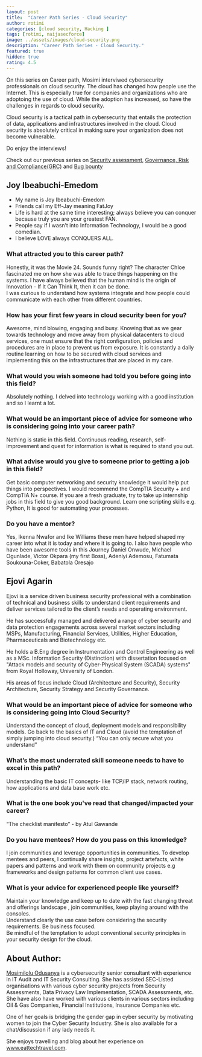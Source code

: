 ```yaml
---
layout: post
title:  "Career Path Series - Cloud Security"
author: rotimi
categories: [cloud security, Hacking ]
tags: [rotimi, naijasecforce]
image: ../assets/images/cloud-security.png
description: "Career Path Series - Cloud Security."
featured: true
hidden: true
rating: 4.5
---
```

On this series on Career path, Mosimi interviwed cybersecurity professionals on cloud security. The cloud has changed how people use the Internet. This is especially true for companies and organizations who are adoptoing the use of cloud. While the adoption has increased, so have the challenges in regards to cloud security.

Cloud security is a tactical path in cybersecurity that entails the protection of data, applications and infrastructures involved in the cloud. Cloud security is absolutely critical in making sure your organization does not become vulnerable.

Do enjoy the interviews!

Check out our previous series on [Security assessment](https://blog.naijasecforce.com/career-path-series-security-assessment/), [Governance, Risk and Compliance(GRC)](https://blog.naijasecforce.com/career-path-grc/) and [Bug bounty](https://blog.naijasecforce.com/career-path-bug-bounties/)

## Joy Ibeabuchi-Emedom
* My name is Joy Ibeabuchi-Emedom
* Friends call my Eff-Jay meaning FatJoy 
* Life is hard at the same time interesting; always believe you can conquer because truly you are your greatest FAN.
* People say if I wasn’t into Information Technology, I would be a good comedian. 
* I believe LOVE always CONQUERS ALL.

### What attracted you to this career path?
Honestly, it was the Movie 24. Sounds funny right? The character Chloe fascinated me on how she was able to trace things happening on the systems.  I have always believed that the human mind is the origin of Innovation - If It Can Think It, then it can be done.  
I was curious to understand how systems integrate and how people could communicate with each other from different countries.

### How has your first few years in cloud security been for you?
Awesome, mind blowing, engaging and busy. Knowing that as we gear towards technology and move away from physical datacenters to cloud services, one must ensure that the right configuration, policies and procedures are in place to prevent us from exposure.
It is constantly a daily routine learning on how to be secured with cloud services and implementing this on the infrastructures that are placed in my care.

### What would you wish someone had told you before going into this field?
Absolutely nothing. I delved into technology working with a good institution and so I learnt a lot.

### What would be an important piece of advice for someone who is considering going into your career path?
Nothing is static in this field. Continuous reading, research, self-improvement and quest for information is what is required to stand you out.

### What advise would you give to someone  prior to getting a job in this field?
Get basic computer networking and security knowledge it would help put things into perspectives. I would recommend the CompTIA Security + and CompTIA N+ course. If you are a fresh graduate, try to take up internship jobs in this field to give you good background. Learn one scripting skills e.g. Python, It is good for automating your processes.

### Do you have a mentor?
Yes, Ikenna Nwafor and Ike Williams these men have helped shaped my career into what it is today and where it is going to. I also have people who have been awesome tools in this Journey Daniel Onwude, Michael Ogunlade, Victor Okpara (my first Boss), Adeniyi Ademosu, Fatumata Soukouna-Coker, Babatola Oresajo


## Ejovi Agarin
Ejovi is a service driven business security professional with a combination of technical and business skills to understand client requirements and deliver services tailored to the client’s needs and operating environment.

He has successfully managed and delivered a range of cyber security and data protection engagements across several market sectors including MSPs, Manufacturing, Financial Services, Utilities, Higher Education, Pharmaceuticals and Biotechnology etc.

He holds a B.Eng degree in Instrumentation and Control Engineering as well as a MSc. Information Security (Distinction) with dissertation focused on "Attack models and security of Cyber-Physical System (SCADA) systems" from Royal Holloway, University of London.

His areas of focus include Cloud (Architecture and Security), Security Architecture, Security Strategy and Security Governance.

### What would be an important piece of advice for someone who is considering going into Cloud Security?  
Understand the concept of cloud, deployment models and responsibility models. Go back to the basics of IT and Cloud (avoid the temptation of simply jumping into cloud security.) “You can only secure what you understand”

### What’s the most underrated skill someone needs to have to excel in this path?
Understanding the basic IT concepts- like TCP/IP stack, network routing, how applications and data base work etc.

### What is the one book you've read that changed/impacted your career?
“The checklist manifesto” - by Atul Gawande

### Do you have mentees? How do you pass on this knowledge? 
I join communities and leverage opportunities in communities. To develop mentees and peers, I continually share insights, project artefacts, white papers and patterns and work with them on community projects e.g frameworks and design patterns for common client use cases.

### What is your advice for experienced people like yourself?
Maintain your knowledge and keep up to date with the fast changing threat and offerings landscape , join communities, keep playing around with the consoles.  
Understand clearly the use case before considering the security requirements. Be business focused.  
Be mindful of the temptation to adopt conventional security principles in your security design for the cloud.


## About Author:
[Mosimilolu Odusanya](https://www.linkedin.com/in/mosimilolu-odusanya) is a cybersecurity senior consultant with experience in IT Audit and IT Security Consulting. She has assisted SEC-Listed organisations with various cyber security projects from Security Assessments, Data Privacy Law Implementation, SCADA Assessments, etc. She have also have worked with various clients in various sectors including Oil & Gas Companies, Financial Institutions, Insurance Companies etc.

One of her goals is bridging the gender gap in cyber security by motivating women to join the Cyber Security Industry. She is also available for a chat/discussion if any lady needs it. 

She enjoys travelling and blog about her experience on www.eattechtravel.com.


